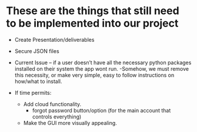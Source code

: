 # These are the things that still need to be implemented into our project

- Create Presentation/deliverables
- Secure JSON files
- Current Issue – if a user doesn’t have all the necessary python packages installed on their system the app wont run.
  -Somehow, we must remove this necessity, or make very simple, easy to follow instructions on how/what to install.

- If time permits:
  - Add cloud functionality.
      - forgot password button/option (for the main account that controls everything)
  - Make the GUI more visually appealing.
    
